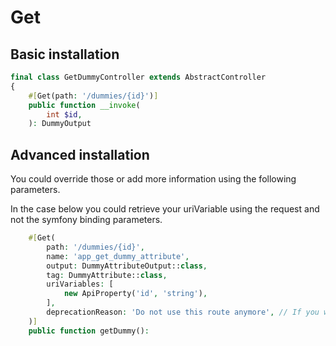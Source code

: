 # Get

## Basic installation

```php
final class GetDummyController extends AbstractController
{
    #[Get(path: '/dummies/{id}')]
    public function __invoke(
        int $id,
    ): DummyOutput
```

## Advanced installation

You could override those or add more information using the following parameters. <br />

In the case below you could retrieve your uriVariable using the request and not the symfony binding parameters.
```php
    #[Get(
        path: '/dummies/{id}',
        name: 'app_get_dummy_attribute',
        output: DummyAttributeOutput::class,
        tag: DummyAttribute::class,
        uriVariables: [
            new ApiProperty('id', 'string'),
        ],
        deprecationReason: 'Do not use this route anymore', // If you want to deprecate this route
    )]
    public function getDummy():
```
